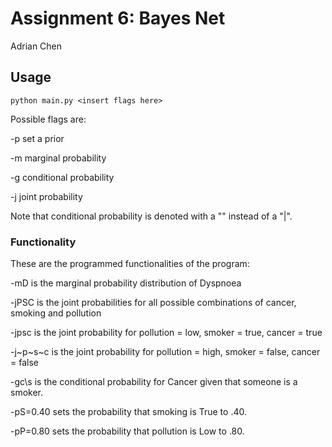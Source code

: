 # Assignment 6: Bayes Net
Adrian Chen
## Usage
```
python main.py <insert flags here>
```
Possible flags are:

-p set a prior

-m marginal probability

-g conditional probability

-j joint probability

Note that conditional probability is denoted with a "\" instead of a "|".

### Functionality
These are the programmed functionalities of the program:

-mD is the marginal probability distribution of Dyspnoea

-jPSC is the joint probabilities for all possible combinations of cancer, smoking and pollution

-jpsc is the joint probability for pollution = low, smoker = true, cancer = true

-j~p~s~c is the joint probability for pollution = high, smoker = false, cancer = false

-gc\s is the conditional probability for Cancer given that someone is a smoker.

-pS=0.40 sets the probability that smoking is True to .40.

-pP=0.80 sets the probability that pollution is Low to .80.
